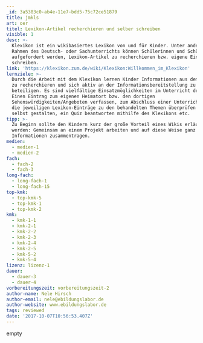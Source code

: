 ```yaml
---
_id: 3a5383c0-ab4e-11e7-bdd5-75c72ce51879
title: jmkls
art: oer
titel: Lexikon-Artikel recherchieren und selber schreiben
visible: 1
desc: >-
  Klexikon ist ein wikibasiertes Lexikon von und für Kinder. Unter anderen im
  Rahmen des Deutsch- oder Sachunterrichts können Schülerinnen und Schüler dazu
  aufgefordert werden, Lexikon-Artikel zu recherchieren bzw. eigene Einträge zu
  schreiben.
link: 'https://klexikon.zum.de/wiki/Klexikon:Willkommen_im_Klexikon'
lernziele: >-
  Durch die Arbeit mit dem Klexikon lernen Kinder Informationen aus dem Internet
  zu recherchieren und sich aktiv an der Informationsbereitstellung zu
  beteiligen. Es sind vielfältige Einsatzmöglichkeiten im Unterricht denkbar:
  Einen Eintrag zum eigenen Heimatort bzw. den dortigen
  Sehenswürdigkeiten/Angeboten verfassen, zum Abschluss einer Unterrichtseinheit
  die jeweiligen Lexikon-Einträge zu den behandelten Themen überprüfen bzw.
  selbst gestalten, ein Quiz beantworten mithilfe des Klexikons etc.
tipp: >-
  Zu Beginn sollte den Kindern kurz der große Vorteil eines Wikis erläutert
  werden: Gemeinsam an einem Projekt arbeiten und auf diese Weise ganz viele
  Informationen zusammentragen.
medien:
  - medien-1
  - medien-2
fach:
  - fach-2
  - fach-3
long-fach:
  - long-fach-1
  - long-fach-15
top-kmk:
  - top-kmk-5
  - top-kmk-1
  - top-kmk-2
kmk:
  - kmk-1-1
  - kmk-2-1
  - kmk-2-2
  - kmk-2-3
  - kmk-2-4
  - kmk-2-5
  - kmk-5-2
  - kmk-5-4
lizenz: lizenz-1
dauer:
  - dauer-3
  - dauer-4
vorbereitungszeit: vorbereitungszeit-2
author-name: Nele Hirsch
author-email: nele@ebildungslabor.de
author-website: www.ebildungslabor.de
tags: reviewed
date: '2017-10-07T10:56:53.407Z'
---
```

empty

